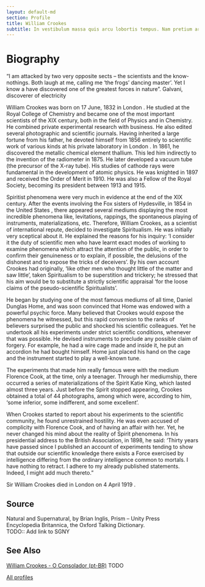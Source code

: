 ```yaml
---
layout: default-md
section: Profile
title: William Crookes
subtitle: In vestibulum massa quis arcu lobortis tempus. Nam pretium arcu in odio vulputate luctus.
---
```


# Biography
“I am attacked by two very opposite sects – the scientists and the know-nothings. Both laugh at me, calling me ‘the frogs’ dancing master’. Yet I know a have discovered one of the greatest forces in nature”. Galvani, discoverer of electricity

William Crookes was born on 17 June, 1832 in London . He studied at the Royal College of Chemistry and became one of the most important scientists of the XIX century, both in the field of Physics and in Chemistry. He combined private experimental research with business. He also edited several photographic and scientific journals. Having inherited a large fortune from his father, he devoted himself from 1856 entirely to scientific work of various kinds at his private laboratory in London . In 1861, he discovered the metallic chemical element thallium. This led him indirectly to the invention of the radiometer in 1875. He later developed a vacuum tube (the precursor of the X-ray tube). His studies of cathode rays were fundamental in the development of atomic physics. He was knighted in 1897 and received the Order of Merit in 1910. He was also a Fellow of the Royal Society, becoming its president between 1913 and 1915.

Spiritist phenomena were very much in evidence at the end of the XIX century. After the events involving the Fox sisters of Hydesville, in 1854 in the United States , there appeared several mediums displaying the most incredible phenomena like, levitations, rappings, the spontaneous playing of instruments, materializations, etc. Therefore, William Crookes, as a scientist of international repute, decided to investigate Spiritualism. He was initially very sceptical about it. He explained the reasons for his inquiry: ‘I consider it the duty of scientific men who have learnt exact modes of working to examine phenomena which attract the attention of the public, in order to confirm their genuineness or to explain, if possible, the delusions of the dishonest and to expose the tricks of deceivers’. By his own account Crookes had originally, ‘like other men who thought little of the matter and saw little’, taken Spiritualism to be superstition and trickery; he stressed that his aim would be to substitute a strictly scientific appraisal ‘for the loose claims of the pseudo-scientific Spiritualists’.

He began by studying one of the most famous mediums of all time, Daniel Dunglas Home, and was soon convinced that Home was endowed with a powerful psychic force. Many believed that Crookes would expose the phenomena he witnessed, but this rapid conversion to the ranks of believers surprised the public and shocked his scientific colleagues. Yet he undertook all his experiments under strict scientific conditions, whenever that was possible. He devised instruments to preclude any possible claim of forgery. For example, he had a wire cage made and inside it, he put an accordion he had bought himself. Home just placed his hand on the cage and the instrument started to play a well-known tune.

The experiments that made him really famous were with the medium Florence Cook, at the time, only a teenager. Through her mediumship, there occurred a series of materializations of the Spirit Katie King, which lasted almost three years. Just before the Spirit stopped appearing, Crookes obtained a total of 44 photographs, among which were, according to him, ‘some inferior, some indifferent, and some excellent’.

When Crookes started to report about his experiments to the scientific community, he found unrestrained hostility. He was even accused of complicity with Florence Cook, and of having an affair with her. Yet, he never changed his mind about the reality of Spirit phenomena. In his presidential address to the British Association, in 1898, he said: ‘Thirty years have passed since I published an account of experiments tending to show that outside our scientific knowledge there exists a Force exercised by intelligence differing from the ordinary intelligence common to mortals. I have nothing to retract. I adhere to my already published statements. Indeed, I might add much thereto.”

Sir William Crookes died in London on 4 April 1919 .

## Source
Natural and Supernatural, by Brian Inglis, Prism – Unity Press  
Encyclopedia Britannica, the Oxford Talking Dictionary.  
TODO:: Add link to SGNY  

## See Also
[William Crookes - O Consolador (pt-BR)](www.oconsolador.com.br/linkfixo/biografias/williancrookes.html)
TODO

<a href="/profiles" class="button">All profiles</a>
